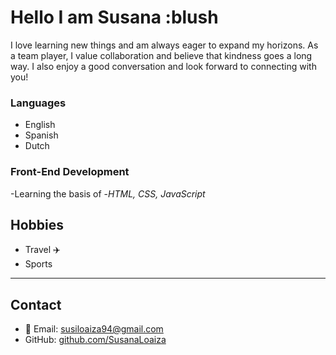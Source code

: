 # Hello I am Susana :blush

I love learning new things and am always eager to expand my horizons. As a team
player, I value collaboration and believe that kindness goes a long way. I also
enjoy a good conversation and look forward to connecting with you!

### Languages

- English
- Spanish
- Dutch

### Front-End Development

-Learning the basis of -_HTML, CSS, JavaScript_

## Hobbies

- Travel :airplane:
- Sports

---

## Contact

- 📧 Email: <susiloaiza94@gmail.com>
- GitHub: [github.com/SusanaLoaiza](https://github.com/SusanaLoaiza)
